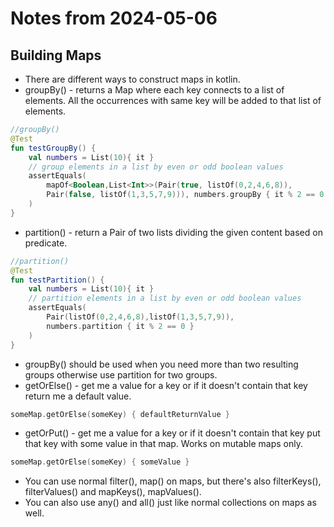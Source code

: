 # Notes from 2024-05-06
## Building Maps
- There are different ways to construct maps in kotlin.
- groupBy() - returns a Map where each key connects to a list of elements. All the occurrences with same key will be added to that list of elements.
```kotlin
//groupBy()
@Test
fun testGroupBy() {
    val numbers = List(10){ it }
    // group elements in a list by even or odd boolean values
    assertEquals(
        mapOf<Boolean,List<Int>>(Pair(true, listOf(0,2,4,6,8)), 
        Pair(false, listOf(1,3,5,7,9))), numbers.groupBy { it % 2 == 0 },
    )
}
```
- partition() - return a Pair of two lists dividing the given content based on predicate.
```kotlin
//partition()
@Test
fun testPartition() {
    val numbers = List(10){ it }
    // partition elements in a list by even or odd boolean values
    assertEquals(
        Pair(listOf(0,2,4,6,8),listOf(1,3,5,7,9)), 
        numbers.partition { it % 2 == 0 }
    )
}
```
- groupBy() should be used when you need more than two resulting groups otherwise use partition for two groups.
- getOrElse() - get me a value for a key or if it doesn't contain that key return me a default value.
```kotlin
someMap.getOrElse(someKey) { defaultReturnValue }
```
- getOrPut() - get me a value for a key or if it doesn't contain that key put that key with some value in that map. Works on mutable maps only.
```kotlin
someMap.getOrElse(someKey) { someValue }
```
- You can use normal filter(), map() on maps, but there's also filterKeys(), filterValues() and mapKeys(), mapValues().
- You can also use any() and all() just like normal collections on maps as well.